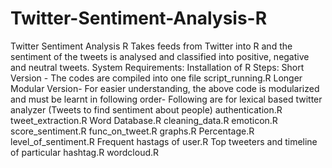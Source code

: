 # Twitter-Sentiment-Analysis-R
Twitter Sentiment Analysis R Takes feeds from Twitter into R and the sentiment of the tweets is analysed and classified into positive, negative and neutral tweets.  System Requirements:  Installation of R Steps:  Short Version - The codes are compiled into one file script_running.R  Longer Modular Version- For easier understanding, the above code is modularized and must be learnt in following order- Following are for lexical based twitter analyzer (Tweets to find sentiment about people)  authentication.R tweet_extraction.R Word Database.R cleaning_data.R emoticon.R score_sentiment.R func_on_tweet.R graphs.R Percentage.R level_of_sentiment.R Frequent hastags of user.R Top tweeters and timeline of particular hashtag.R wordcloud.R 
